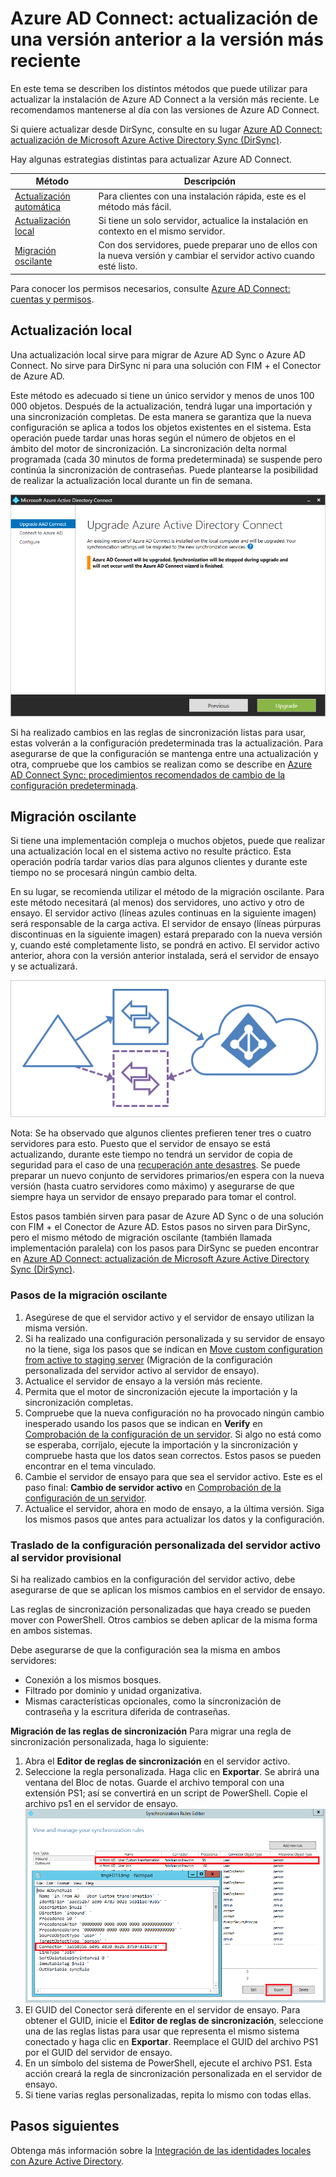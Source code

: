 <properties
   pageTitle="Azure AD Connect: actualización desde una versión anterior | Microsoft Azure"
   description="Se explican los diferentes métodos para actualizar a la versión más reciente de Azure Active Directory Connect, como la actualización local y la migración oscilante."
   services="active-directory"
   documentationCenter=""
   authors="AndKjell"
   manager="stevenpo"
   editor=""/>

<tags
   ms.service="active-directory"
   ms.devlang="na"
   ms.topic="article"
   ms.tgt_pltfrm="na"
   ms.workload="Identity"
   ms.date="02/29/2016"
   ms.author="andkjell"/>

# Azure AD Connect: actualización de una versión anterior a la versión más reciente
En este tema se describen los distintos métodos que puede utilizar para actualizar la instalación de Azure AD Connect a la versión más reciente. Le recomendamos mantenerse al día con las versiones de Azure AD Connect.

Si quiere actualizar desde DirSync, consulte en su lugar [Azure AD Connect: actualización de Microsoft Azure Active Directory Sync (DirSync)](active-directory-aadconnect-dirsync-upgrade-get-started.md).

Hay algunas estrategias distintas para actualizar Azure AD Connect.

| Método | Descripción |
| --- | --- |
| [Actualización automática](active-directory-aadconnect-feature-automatic-upgrade.md) | Para clientes con una instalación rápida, este es el método más fácil. |
| [Actualización local](#in-place-upgrade) | Si tiene un solo servidor, actualice la instalación en contexto en el mismo servidor. |
| [Migración oscilante](#swing-migration) | Con dos servidores, puede preparar uno de ellos con la nueva versión y cambiar el servidor activo cuando esté listo.

Para conocer los permisos necesarios, consulte [Azure AD Connect: cuentas y permisos](active-directory-aadconnect-accounts-permissions.md#upgrade).

## Actualización local
Una actualización local sirve para migrar de Azure AD Sync o Azure AD Connect. No sirve para DirSync ni para una solución con FIM + el Conector de Azure AD.

Este método es adecuado si tiene un único servidor y menos de unos 100 000 objetos. Después de la actualización, tendrá lugar una importación y una sincronización completas. De esta manera se garantiza que la nueva configuración se aplica a todos los objetos existentes en el sistema. Esta operación puede tardar unas horas según el número de objetos en el ámbito del motor de sincronización. La sincronización delta normal programada (cada 30 minutos de forma predeterminada) se suspende pero continúa la sincronización de contraseñas. Puede plantearse la posibilidad de realizar la actualización local durante un fin de semana.

![Actualización local](./media/active-directory-aadconnect-upgrade-previous-version/inplaceupgrade.png)

Si ha realizado cambios en las reglas de sincronización listas para usar, estas volverán a la configuración predeterminada tras la actualización. Para asegurarse de que la configuración se mantenga entre una actualización y otra, compruebe que los cambios se realizan como se describe en [Azure AD Connect Sync: procedimientos recomendados de cambio de la configuración predeterminada](active-directory-aadconnectsync-best-practices-changing-default-configuration.md).

## Migración oscilante
Si tiene una implementación compleja o muchos objetos, puede que realizar una actualización local en el sistema activo no resulte práctico. Esta operación podría tardar varios días para algunos clientes y durante este tiempo no se procesará ningún cambio delta.

En su lugar, se recomienda utilizar el método de la migración oscilante. Para este método necesitará (al menos) dos servidores, uno activo y otro de ensayo. El servidor activo (líneas azules continuas en la siguiente imagen) será responsable de la carga activa. El servidor de ensayo (líneas púrpuras discontinuas en la siguiente imagen) estará preparado con la nueva versión y, cuando esté completamente listo, se pondrá en activo. El servidor activo anterior, ahora con la versión anterior instalada, será el servidor de ensayo y se actualizará.

![Servidor provisional](./media/active-directory-aadconnect-upgrade-previous-version/stagingserver1.png)

Nota: Se ha observado que algunos clientes prefieren tener tres o cuatro servidores para esto. Puesto que el servidor de ensayo se está actualizando, durante este tiempo no tendrá un servidor de copia de seguridad para el caso de una [recuperación ante desastres](active-directory-aadconnectsync-operations.md#disaster-recovery). Se puede preparar un nuevo conjunto de servidores primarios/en espera con la nueva versión (hasta cuatro servidores como máximo) y asegurarse de que siempre haya un servidor de ensayo preparado para tomar el control.

Estos pasos también sirven para pasar de Azure AD Sync o de una solución con FIM + el Conector de Azure AD. Estos pasos no sirven para DirSync, pero el mismo método de migración oscilante (también llamada implementación paralela) con los pasos para DirSync se pueden encontrar en [Azure AD Connect: actualización de Microsoft Azure Active Directory Sync (DirSync)](active-directory-aadconnect-dirsync-upgrade-get-started.md).

### Pasos de la migración oscilante

1. Asegúrese de que el servidor activo y el servidor de ensayo utilizan la misma versión.
2. Si ha realizado una configuración personalizada y su servidor de ensayo no la tiene, siga los pasos que se indican en [Move custom configuration from active to staging server](#move-custom-configuration-from-active-to-staging-server) (Migración de la configuración personalizada del servidor activo al servidor de ensayo).
3. Actualice el servidor de ensayo a la versión más reciente.
4. Permita que el motor de sincronización ejecute la importación y la sincronización completas.
5. Compruebe que la nueva configuración no ha provocado ningún cambio inesperado usando los pasos que se indican en **Verify** en [Comprobación de la configuración de un servidor](active-directory-aadconnectsync-operations.md#verify-the-configuration-of-a-server). Si algo no está como se esperaba, corríjalo, ejecute la importación y la sincronización y compruebe hasta que los datos sean correctos. Estos pasos se pueden encontrar en el tema vinculado.
6. Cambie el servidor de ensayo para que sea el servidor activo. Este es el paso final: **Cambio de servidor activo** en [Comprobación de la configuración de un servidor](active-directory-aadconnectsync-operations.md#verify-the-configuration-of-a-server).
7. Actualice el servidor, ahora en modo de ensayo, a la última versión. Siga los mismos pasos que antes para actualizar los datos y la configuración.

### Traslado de la configuración personalizada del servidor activo al servidor provisional
Si ha realizado cambios en la configuración del servidor activo, debe asegurarse de que se aplican los mismos cambios en el servidor de ensayo.

Las reglas de sincronización personalizadas que haya creado se pueden mover con PowerShell. Otros cambios se deben aplicar de la misma forma en ambos sistemas.

Debe asegurarse de que la configuración sea la misma en ambos servidores:

- Conexión a los mismos bosques.
- Filtrado por dominio y unidad organizativa.
- Mismas características opcionales, como la sincronización de contraseña y la escritura diferida de contraseñas.

**Migración de las reglas de sincronización** Para migrar una regla de sincronización personalizada, haga lo siguiente:

1. Abra el **Editor de reglas de sincronización** en el servidor activo.
2. Seleccione la regla personalizada. Haga clic en **Exportar**. Se abrirá una ventana del Bloc de notas. Guarde el archivo temporal con una extensión PS1; así se convertirá en un script de PowerShell. Copie el archivo ps1 en el servidor de ensayo. ![Exportación de reglas de sincronización](./media/active-directory-aadconnect-upgrade-previous-version/exportrule.png)
3. El GUID del Conector será diferente en el servidor de ensayo. Para obtener el GUID, inicie el **Editor de reglas de sincronización**, seleccione una de las reglas listas para usar que representa el mismo sistema conectado y haga clic en **Exportar**. Reemplace el GUID del archivo PS1 por el GUID del servidor de ensayo.
4. En un símbolo del sistema de PowerShell, ejecute el archivo PS1. Esta acción creará la regla de sincronización personalizada en el servidor de ensayo.
5. Si tiene varias reglas personalizadas, repita lo mismo con todas ellas.

## Pasos siguientes
Obtenga más información sobre la [Integración de las identidades locales con Azure Active Directory](active-directory-aadconnect.md).

<!---HONumber=AcomDC_0302_2016-->